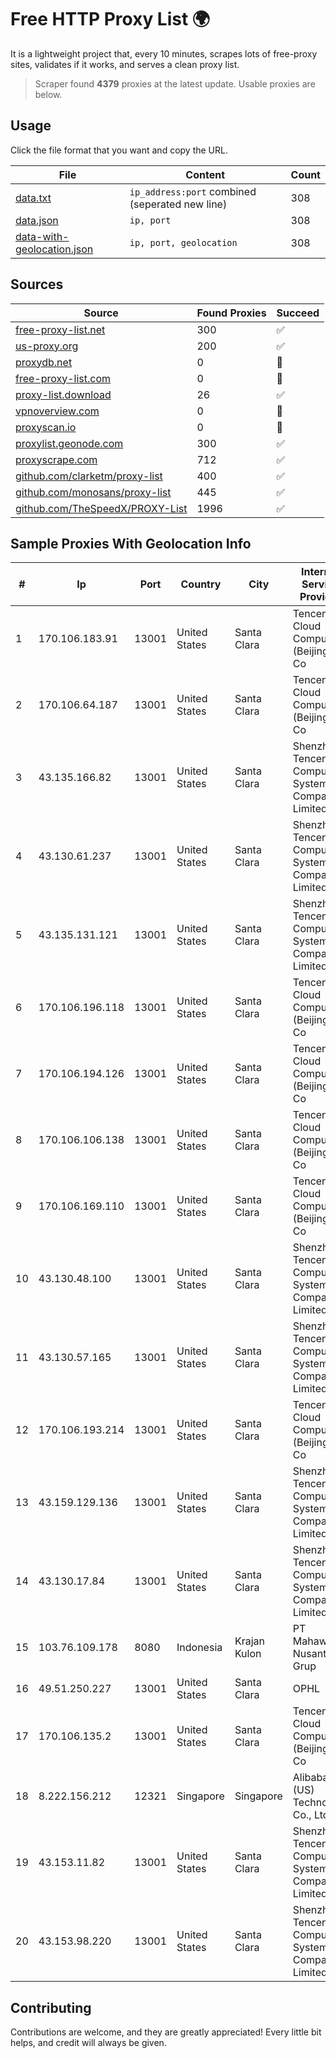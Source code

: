 
# Free HTTP Proxy List 🌍

It is a lightweight project that, every 10 minutes, scrapes lots of free-proxy sites, validates if it works, and serves a clean proxy list.


> Scraper found **4379** proxies at the latest update. Usable proxies are below.

## Usage

Click the file format that you want and copy the URL.


|File|Content|Count|
|----|-------|-----|
|[data.txt](https://raw.githubusercontent.com/themiralay/Proxy-List-World/master/data.txt)|`ip_address:port` combined (seperated new line)|308|
|[data.json](https://raw.githubusercontent.com/themiralay/Proxy-List-World/master/data.json)|`ip, port`|308|
|[data-with-geolocation.json](https://raw.githubusercontent.com/themiralay/Proxy-List-World/master/data-with-geolocation.json)|`ip, port, geolocation`|308|

## Sources

|Source|Found Proxies|Succeed|
|------|-------------|-------|
|[free-proxy-list.net](https://free-proxy-list.net)|300|✅|
|[us-proxy.org](https://www.us-proxy.org)|200|✅|
|[proxydb.net](http://proxydb.net)|0|🚫|
|[free-proxy-list.com](https://free-proxy-list.com/?page=&port=&type%5B%5D=http&type%5B%5D=https&up_time=0&search=Search)|0|🚫|
|[proxy-list.download](https://www.proxy-list.download/HTTP)|26|✅|
|[vpnoverview.com](https://vpnoverview.com/privacy/anonymous-browsing/free-proxy-servers)|0|🚫|
|[proxyscan.io](https://www.proxyscan.io)|0|🚫|
|[proxylist.geonode.com](https://proxylist.geonode.com/api/proxy-list?limit=300&page=1&sort_by=lastChecked&sort_type=desc&protocols=http,https)|300|✅|
|[proxyscrape.com](https://api.proxyscrape.com/v2/?request=displayproxies&protocol=http&timeout=10000&country=all&ssl=all&anonymity=all)|712|✅|
|[github.com/clarketm/proxy-list](https://raw.githubusercontent.com/clarketm/proxy-list/master/proxy-list-raw.txt)|400|✅|
|[github.com/monosans/proxy-list](https://raw.githubusercontent.com/monosans/proxy-list/main/proxies/http.txt)|445|✅|
|[github.com/TheSpeedX/PROXY-List](https://raw.githubusercontent.com/TheSpeedX/PROXY-List/master/http.txt)|1996|✅|


## Sample Proxies With Geolocation Info

|#|Ip|Port|Country|City|Internet Service Provider|
|-|--|----|-------|----|-------------------------|
|1|170.106.183.91|13001|United States|Santa Clara|Tencent Cloud Computing (Beijing) Co|
|2|170.106.64.187|13001|United States|Santa Clara|Tencent Cloud Computing (Beijing) Co|
|3|43.135.166.82|13001|United States|Santa Clara|Shenzhen Tencent Computer Systems Company Limited|
|4|43.130.61.237|13001|United States|Santa Clara|Shenzhen Tencent Computer Systems Company Limited|
|5|43.135.131.121|13001|United States|Santa Clara|Shenzhen Tencent Computer Systems Company Limited|
|6|170.106.196.118|13001|United States|Santa Clara|Tencent Cloud Computing (Beijing) Co|
|7|170.106.194.126|13001|United States|Santa Clara|Tencent Cloud Computing (Beijing) Co|
|8|170.106.106.138|13001|United States|Santa Clara|Tencent Cloud Computing (Beijing) Co|
|9|170.106.169.110|13001|United States|Santa Clara|Tencent Cloud Computing (Beijing) Co|
|10|43.130.48.100|13001|United States|Santa Clara|Shenzhen Tencent Computer Systems Company Limited|
|11|43.130.57.165|13001|United States|Santa Clara|Shenzhen Tencent Computer Systems Company Limited|
|12|170.106.193.214|13001|United States|Santa Clara|Tencent Cloud Computing (Beijing) Co|
|13|43.159.129.136|13001|United States|Santa Clara|Shenzhen Tencent Computer Systems Company Limited|
|14|43.130.17.84|13001|United States|Santa Clara|Shenzhen Tencent Computer Systems Company Limited|
|15|103.76.109.178|8080|Indonesia|Krajan Kulon|PT Mahawira Nusantara Grup|
|16|49.51.250.227|13001|United States|Santa Clara|OPHL|
|17|170.106.135.2|13001|United States|Santa Clara|Tencent Cloud Computing (Beijing) Co|
|18|8.222.156.212|12321|Singapore|Singapore|Alibaba (US) Technology Co., Ltd.|
|19|43.153.11.82|13001|United States|Santa Clara|Shenzhen Tencent Computer Systems Company Limited|
|20|43.153.98.220|13001|United States|Santa Clara|Shenzhen Tencent Computer Systems Company Limited|



## Contributing

Contributions are welcome, and they are greatly appreciated! Every
little bit helps, and credit will always be given.

